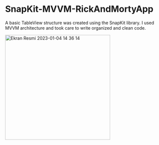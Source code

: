 # SnapKit-MVVM-RickAndMortyApp
A basic TableView structure was created using the SnapKit library.  I used MVVM architecture and took care to write organized and clean code.

<img width="340" alt="Ekran Resmi 2023-01-04 14 36 14" src="https://user-images.githubusercontent.com/74143983/210546903-c0581ce0-0074-4a81-8bab-29501c800f32.png">
